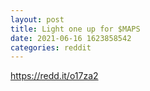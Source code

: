 ```yaml
--- 
layout: post 
title: Light one up for $MAPS 
date: 2021-06-16 1623858542 
categories: reddit 
--- 
```

https://redd.it/o17za2